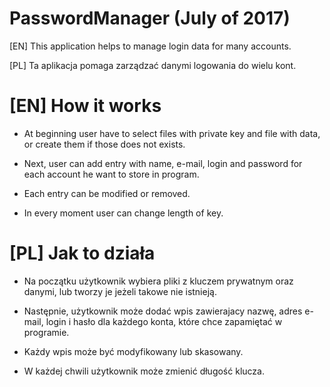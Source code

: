 # PasswordManager (July of 2017)

[EN] This application helps to manage login data for many accounts.

[PL] Ta aplikacja pomaga zarządzać danymi logowania do wielu kont.

# [EN] How it works

+ At beginning user have to select files with private key and file with data, or create them if those does not exists.

+ Next, user can add entry with name, e-mail, login and password for each account he want to store in program.

+ Each entry can be modified or removed.

+ In every moment user can change length of key.

# [PL] Jak to działa

+ Na początku użytkownik wybiera pliki z kluczem prywatnym oraz danymi, lub tworzy je jeżeli takowe nie istnieją.

+ Następnie, użytkownik może dodać wpis zawierajacy nazwę, adres e-mail, login i hasło dla każdego konta, które chce zapamiętać w programie.

+ Każdy wpis może być modyfikowany lub skasowany.

+ W każdej chwili użytkownik może zmienić długość klucza.

